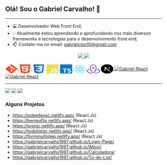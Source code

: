 ## Olá! Sou o Gabriel Carvalho! 👋

---

- 💻 Desenvolvedor Web Front End;
- 💡 Atualmente estou aprendendo e aprofundando nos mais diversos frameworks e tecnologias para o desenvolvimento front end;
- 📫 Contate-me no email: gabrielcipo10@gmail.com

<div align="center">
  <a href="https://github.com/gabrielcarvalho1997">
  <img height="150em" src="https://github-readme-stats.vercel.app/api?username=gabrielcarvalho1997&show_icons=true&theme=merko&include_all_commits=true&count_private=true"/>
  <img height="150em" src="https://github-readme-stats.vercel.app/api/top-langs/?username=gabrielcarvalho1997&layout=compact&langs_count=7&theme=merko"/>
</div>
  
<div style="display: inline_block"><br>
  <img align="center" alt="Gabriel-React" height="30" width="40" src="https://raw.githubusercontent.com/devicons/devicon/master/icons/git/git-original.svg">  
  <img align="center" alt="Gabriel-HTML" height="30" width="40" src="https://raw.githubusercontent.com/devicons/devicon/master/icons/html5/html5-original.svg">
  <img align="center" alt="Gabriel-CSS" height="30" width="40" src="https://raw.githubusercontent.com/devicons/devicon/master/icons/css3/css3-original.svg">
  <img align="center" alt="Gabriel-Js" height="30" width="40" src="https://raw.githubusercontent.com/devicons/devicon/master/icons/javascript/javascript-plain.svg">
  <img align="center" alt="Gabriel-React" height="30" width="40" src="https://raw.githubusercontent.com/devicons/devicon/master/icons/typescript/typescript-original.svg">
  <img align="center" alt="Gabriel-React" height="30" width="40" src="https://raw.githubusercontent.com/devicons/devicon/master/icons/react/react-original.svg">
  <img align="center" alt="Gabriel-React" height="30" width="40" src="https://raw.githubusercontent.com/devicons/devicon/master/icons/redux/redux-original.svg">
  <img align="center" alt="Gabriel-React" height="30" width="40" src="https://raw.githubusercontent.com/devicons/devicon/master/icons/nextjs/nextjs-original.svg">
  <img align="center" alt="Gabriel-React" height="30" width="40" src="https://raw.githubusercontent.com/devicons/devicon/master/icons/nextjs/java/java-original.svg">
  <img align="center" alt="Gabriel-React" height="30" width="40" src="https://raw.githubusercontent.com/devicons/devicon/master/icons/spring-original.svg">
</div>

---
  
<div>
  <a href = "mailto:gabrielcipo10@gmail.com"><img src="https://img.shields.io/badge/Gmail-D14836?style=for-the-badge&logo=gmail&logoColor=white" target="_blank"></a>
  <a href="https://www.linkedin.com/in/gabriel-coelho-carvalho-a69b38183" target="_blank"><img src="https://img.shields.io/badge/-LinkedIn-%230077B5?style=for-the-badge&logo=linkedin&logoColor=white" target="_blank"></a>
  <a href="https://wa.me/5532999909315" target="_blank"><img src="https://img.shields.io/badge/WhatsApp-25D366?style=for-the-badge&logo=whatsapp&logoColor=white" target="_blank"></a>
</div>

### Alguns Projetos 
  
- https://pokedexgc.netlify.app/  (React.Js)
- https://berreuflix.netlify.app/  (React.Js)
- https://projgc.netlify.app/  (React.Js)
- https://todolistgc.netlify.app/  (React.Js)
- https://formmultistep.netlify.app/  (React.Js)
- https://gabrielcarvalho1997.github.io/Login-Page/ 
- https://gabrielcarvalho1997.github.io/iMovi/
- https://gabrielcarvalho1997.github.io/Calculadora/
- https://gabrielcarvalho1997.github.io/To-do-List/
  


